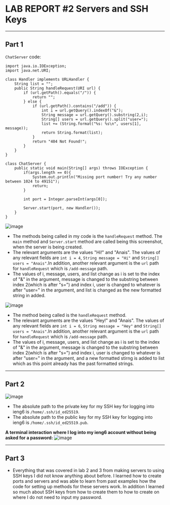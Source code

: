 # LAB REPORT #2 Servers and SSH Keys
---
## Part 1
`ChatServer` code:
```
import java.io.IOException;
import java.net.URI;

class Handler implements URLHandler {
    String list = "";
    public String handleRequest(URI url) {
        if (url.getPath().equals("/")) {
            return "";
        } else {
            if (url.getPath().contains("/add")) {
                int i = url.getQuery().indexOf("&");
                String message = url.getQuery().substring(2,i);
                String[] users = url.getQuery().split("user=");
                list += (String.format("%s: %s\n", users[1], message));
                return String.format(list);
            }
            return "404 Not Found!";
        }
    }
}

class ChatServer {
    public static void main(String[] args) throws IOException {
        if(args.length == 0){
            System.out.println("Missing port number! Try any number between 1024 to 49151");
            return;
        }

        int port = Integer.parseInt(args[0]);

        Server.start(port, new Handler());
    }
}
```
![image](https://github.com/anaisgg23/cse15l-lab-reports/assets/156368955/df6df832-0e94-4a49-a02f-827308ecaff5)
* The methods being called in my code is the `handleRequest` method. The `main` method and `Server.start` method are called being this screenshot, when the server is being created. 
* The relevant arguments are the values "Hi!" and "Anais". The values of any relevant fields are `int i = 4`, `String message = "Hi"` and `String[] users = "Anais"`.In addition, another relevant argument is the `url` path for `handleRequest` which is `/add-message` path.
* The values of i, message, users, and list change as i is set to the index of "&" in the argument, message is changed to the substring between index 2(which is after "s=") and index i, user is changed to whatever is after "user=" in the argument, and list is changed as the new formatted string in added.

![image](https://github.com/anaisgg23/cse15l-lab-reports/assets/156368955/9c6d2f0c-b267-4844-bcf8-42d677ad0678)
* The method being called is the `handleRequest` method. 
* The relevant arguments are the values "Hey!" and "Anais". The values of any relevant fields are `int i = 6`, `String message = "Hey"` and `String[] users = "Anais"`.In addition, another relevant argument is the `url` path for `handleRequest` which is `/add-message` path.
* The values of i, message, users, and list change as i is set to the index of "&" in the argument, message is changed to the substring between index 2(which is after "s=") and index i, user is changed to whatever is after "user=" in the argument, and a new formatted stirng is added to list which as this point already has the past formatted strings.

---
## Part 2

![image](https://github.com/anaisgg23/cse15l-lab-reports/assets/156368955/c4c1b0f1-d32a-41ab-9879-9401c0b1cb93)
* The absolute path to the private key for my SSH key for logging into ieng6 is `/home/.ssh/id_ed25519`.
* The absolute path to the public key for my SSH key for logging into ieng6 is `/home/.ssh/id_ed25519.pub`.

**A terminal interaction where I log into my ieng6 account without being asked for a password:**
![image](https://github.com/anaisgg23/cse15l-lab-reports/assets/156368955/07def0ea-ef1e-44f4-ad4e-db8aef4d0a6c)

---
## Part 3
* Everything that was covered in lab 2 and 3 from making servers to using SSH keys I did not know anything about before. I learned how to create ports and servers and was able to learn from past examples how the code for setting up methods for these servers work. In addition I learned so much about SSH keys from how to create them to how to create on where I do not need to input my password. 
